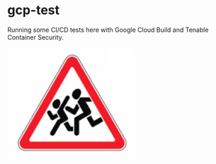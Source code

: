 # gcp-test

Running some CI/CD tests here with Google Cloud Build and Tenable Container Security.

![caution](/images/caution-dorking-around.png)

